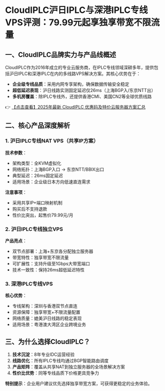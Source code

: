 # CloudIPLC沪日IPLC与深港IPLC专线VPS评测：79.99元起享独享带宽不限流量

## 一、CloudIPLC品牌实力与产品线概述

CloudIPLC作为2016年成立的专业云服务商，在IPLC专线领域深耕多年，提供包括沪日IPLC和深港IPLC在内的多线路VPS解决方案。其核心优势在于：

- **企业级专线品质**：采用内网专享架构，确保数据传输安全稳定
- **超低延迟表现**：沪日线路实测固定延迟仅26ms（上海BGP入/东京NTT出）
- **多机房覆盖**：除IPLC专线外，还提供香港CMI、美国CN2等全球优质线路

👉 [【点击查看】2025年最新 CloudIPLC 优惠码及特价云服务器方案汇总](https://bit.ly/cloudiplc)

## 二、核心产品深度解析

### 1. 沪日IPLC专线NAT VPS（共享IP方案）

**技术参数**：
- 架构类型：全KVM虚拟化
- 网络拓扑：上海BGP入口 → 东京NTT/BBIX出口
- 典型延迟：26ms固定延迟
- 适用场景：企业级日本方向低速直连需求

**注意事项**：
- 采用共享IP+端口映射机制
- 购买后不支持退款
- 性价比突出，起售价79.99元/月

### 2. 沪日IPLC专线独立VPS

**产品亮点**：
- 双节点部署：上海+东京各分配独立服务器
- 带宽特性：独享带宽不限流量
- 可扩展性：支持升级至1Gbps大带宽端口
- 技术一致性：保持26ms超低延迟特性

### 3. 深港IPLC专线VPS

**核心优势**：
- 专线架构：深圳与香港双节点直连
- 资源保障：独享带宽+不限流量配置
- 网络质量：媲美沪日线路的稳定表现
- 适用场景：粤港澳大湾区企业跨境业务

## 三、为什么选择CloudIPLC？

1. **技术沉淀**：8年专业IDC运营经验
2. **线路优化**：所有IPLC专线均通过BGP智能路由调度
3. **产品矩阵**：覆盖从共享NAT到独立服务器的全场景解决方案
4. **性价比优势**：同等专线品质下价格更具竞争力

**特别提示**：企业用户建议优先选择独享带宽方案，可获得更稳定的业务体验。